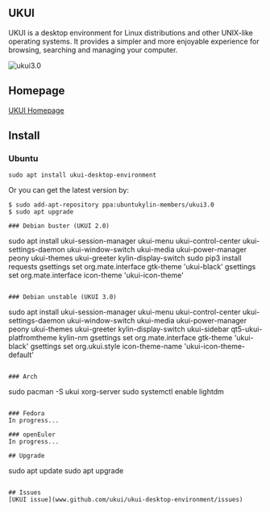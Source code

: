 ## UKUI

UKUI is a desktop environment for Linux distributions and other UNIX-like operating systems. It provides a simpler and more enjoyable experience for browsing, searching and managing your computer.

![ukui3.0](https://www.ukui.org/images/feature_li1.png)

## Homepage
[UKUI Homepage](https://www.ukui.org)

## Install

### Ubuntu
```
sudo apt install ukui-desktop-environment
```

Or you can get the latest version by:
```
$ sudo add-apt-repository ppa:ubuntukylin-members/ukui3.0
$ sudo apt upgrade

### Debian buster (UKUI 2.0)
```
sudo apt install ukui-session-manager ukui-menu ukui-control-center ukui-settings-daemon ukui-window-switch ukui-media ukui-power-manager peony ukui-themes ukui-greeter kylin-display-switch
sudo pip3 install requests
gsettings set org.mate.interface gtk-theme 'ukui-black'
gsettings set org.mate.interface icon-theme 'ukui-icon-theme'
```

### Debian unstable (UKUI 3.0)
```
sudo apt install ukui-session-manager ukui-menu ukui-control-center ukui-settings-daemon ukui-window-switch ukui-media ukui-power-manager peony ukui-themes ukui-greeter kylin-display-switch ukui-sidebar qt5-ukui-platfromtheme kylin-nm
gsettings set org.mate.interface gtk-theme 'ukui-black'
gsettings set org.ukui.style icon-theme-name 'ukui-icon-theme-default'
```

### Arch
```
sudo pacman -S ukui xorg-server
sudo systemctl enable lightdm
```

### Fedora
In progress...

### openEuler
In progress...

## Upgrade
```
sudo apt update
sudo apt upgrade
```

## Issues
[UKUI issue](www.github.com/ukui/ukui-desktop-environment/issues)

